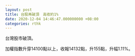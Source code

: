 ```yaml
---
layout: post
title: 台股再破頂　高收約1%
date: 2020-12-04 14:46:47.000000000 +08:00
categories: rthk
---
```


台灣股市破頂。

加權指數升穿14100點以上，收報14132點，升155點，升幅1.11%。
